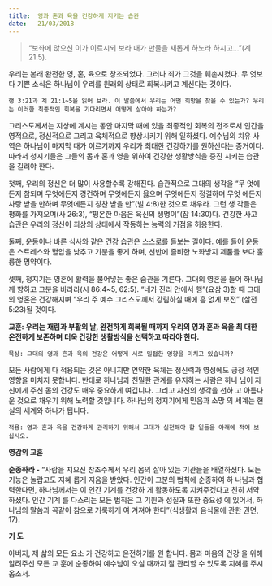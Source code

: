 ```yaml
---
title:  영과 혼과 육을 건강하게 지키는 습관
date:   21/03/2018
---
```


> <p></p>
> “보좌에 앉으신 이가 이르시되 보라 내가 만물을 새롭게 하노라 하시고…”(계 21:5).

우리는 본래 완전한 영, 혼, 육으로 창조되었다. 그러나 죄가 그것을 훼손시켰다. 무
엇보다 기쁜 소식은 하나님이 우리를 원래의 상태로 회복시키고 계신다는 것이다.

`행 3:21과 계 21:1~5을 읽어 보라. 이 말씀에서 우리는 어떤 희망을 찾을 수 있는가?
우리는 이러한 최종적인 회복을 기다리면서 어떻게 살아야 하는가?`

그리스도께서는 지상에 계시는 동안 마지막 때에 있을 최종적인 회복의 전조로서
인간을 영적으로, 정신적으로 그리고 육체적으로 향상시키기 위해 일하셨다. 예수님의
치유 사역은 하나님이 마지막 때가 이르기까지 우리가 최대한 건강하기를 원하신다는
증거이다. 따라서 청지기들은 그들의 몸과 혼과 영을 위하여 건강한 생활방식을 증진
시키는 습관을 길러야 한다.

첫째, 우리의 정신은 더 많이 사용할수록 강해진다. 습관적으로 그대의 생각을 “무
엇에든지 참되며 무엇에든지 경건하며 무엇에든지 옳으며 무엇에든지 정결하며 무엇
에든지 사랑 받을 만하며 무엇에든지 칭찬 받을 만”(빌 4:8)한 것으로 채우라. 그런 생
각들은 평화를 가져오며(사 26:3), “평온한 마음은 육신의 생명이”(잠 14:30)다. 건강한
사고 습관은 우리의 정신이 최상의 상태에서 작동하는 능력의 거점을 허용한다.

둘째, 운동이나 바른 식사와 같은 건강 습관은 스스로를 돌보는 길이다. 예를 들어
운동은 스트레스와 혈압을 낮추고 기분을 좋게 하며, 선반에 즐비한 노화방지 제품들
보다 훌륭한 명약이다.

셋째, 청지기는 영혼에 활력을 불어넣는 좋은 습관을 기른다. 그대의 영혼을 들어
하나님께 향하고 그분을 바라라(시 86:4~5, 62:5). “네가 진리 안에서 행”(요삼 3)할 때
그대의 영혼은 건강해지며 “우리 주 예수 그리스도께서 강림하실 때에 흠 없게 보전”
(살전 5:23)될 것이다.

**교훈: 우리는 재림과 부활의 날, 완전하게 회복될 때까지 우리의 영과 혼과 육을 최
      대한 온전하게 보존하며 더욱 건강한 생활방식을 선택하고 따라야 한다.**

`묵상: 그대의 영과 혼과 육의 건강은 어떻게 서로 밀접한 영향을 미치고 있습니까?`

모든 사람에게 다 적용되는 것은 아니지만 연약한 육체는 정신력과 영성에도 긍정
적인 영향을 미치지 못합니다. 반대로 하나님과 친밀한 관계를 유지하는 사람은 하나
님이 자신에게 주신 몸의 건강도 매우 중요하게 여깁니다. 그리고 자신의 생각을 선하
고 아름다운 것으로 채우기 위해 노력할 것입니다. 하나님의 청지기에게 믿음과 소망
의 세계는 현실의 세계와 하나가 됩니다.

`적용: 영과 혼과 육을 건강하게 관리하기 위해서 그대가 실천해야 할 일들을 아래에
     적어 보십시오.`

**영감의 교훈**

**순종하라 -** “사람을 지으신 창조주께서 우리 몸의 살아
있는 기관들을 배열하셨다. 모든 기능은 놀랍고도 지혜
롭게 지음을 받았다. 인간이 그분의 법칙에 순종하여 하
나님과 협력한다면, 하나님께서는 이 인간 기계를 건강하
게 활동하도록 지켜주겠다고 친히 서약하셨다. 인간 기계
를 다스리는 모든 법칙은 그 기원과 성질과 또한 중요성
에 있어서, 하나님의 말씀과 꼭같이 참으로 거룩하게 여
겨져야 한다”(식생활과 음식물에 관한 권면, 17).

**기 도**

아버지, 제 삶의 모든 요소
가 건강하고 온전하기를 원
합니다. 몸과 마음의 건강
을 위해 알려주신 모든 교
훈에 순종하여 예수님이
오실 때까지 잘 관리할 수
있도록 지혜를 주시옵소서.